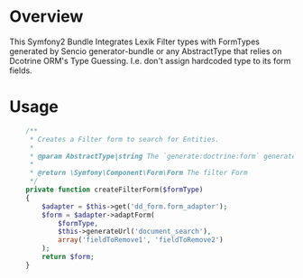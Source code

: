 Overview
========

This Symfony2 Bundle Integrates Lexik Filter types with FormTypes generated by Sencio
generator-bundle or any AbstractType that relies on Dcotrine ORM's Type Guessing.
I.e. don't assign hardcoded type to its form fields.

Usage
=====

```php
    /**
     * Creates a Filter form to search for Entities.
     *
     * @param AbstractType|string The `generate:doctrine:form` generated Type of its FQCN.
     *
     * @return \Symfony\Component\Form\Form The filter Form
     */
    private function createFilterForm($formType)
    {
        $adapter = $this->get('dd_form.form_adapter');
        $form = $adapter->adaptForm(
            $formType,
            $this->generateUrl('document_search'),
            array('fieldToRemove1', 'fieldToRemove2')
        );
        return $form;
    }
```